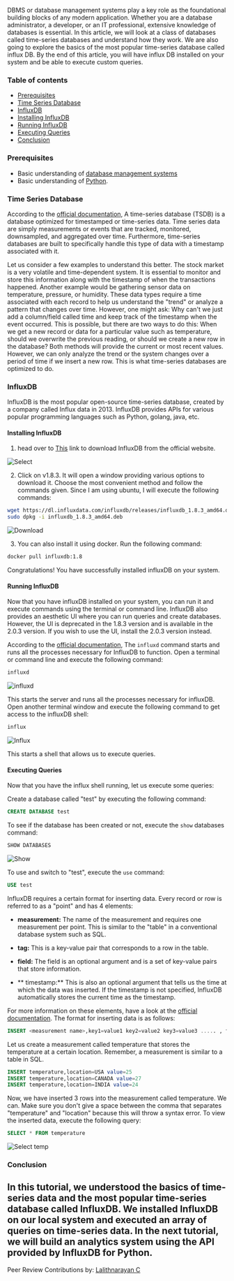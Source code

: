 DBMS or database management systems play a key role as the foundational building blocks of any modern application. Whether you are a database administrator, a developer, or an IT professional, extensive knowledge of databases is essential. In this article, we will look at a class of databases called time-series databases and understand how they work. We are also going to explore the basics of the most popular time-series database called influx DB. By the end of this article, you will have influx DB installed on your system and be able to execute custom queries. 
  
### Table of contents
- [Prerequisites](#prerequisites)
- [Time Series Database](#time-series-database)
- [InfluxDB](#influxdb)
- [Installing InfluxDB](#installing-influxdb)
- [Running InfluxDB](#running-influxdb)
- [Executing Queries](#executing-queries)
- [Conclusion](#conclusion)
  
### Prerequisites
- Basic understanding of [database management systems](https://www.tutorialspoint.com/dbms/index.htm)
- Basic understanding of [Python](https://www.python.org/about/gettingstarted/).

### Time Series Database
According to the [official documentation](https://www.influxdata.com/time-series-database/), A time-series database (TSDB) is a database optimized for timestamped or time-series data. Time series data are simply measurements or events that are tracked, monitored, downsampled, and aggregated over time. Furthermore, time-series databases are built to specifically handle this type of data with a timestamp associated with it. 

Let us consider a few examples to understand this better. The stock market is a very volatile and time-dependent system. It is essential to monitor and store this information along with the timestamp of when the transactions happened. Another example would be gathering sensor data on temperature, pressure, or humidity. These data types require a time associated with each record to help us understand the "trend" or analyze a pattern that changes over time. However, one might ask: Why can't we just add a column/field called time and keep track of the timestamp when the event occurred. This is possible, but there are two ways to do this: When we get a new record or data for a particular value such as temperature, should we overwrite the previous reading, or should we create a new row in the database? Both methods will provide the current or most recent values. However, we can only analyze the trend or the system changes over a period of time if we insert a new row. This is what time-series databases are optimized to do.

### InfluxDB
InfluxDB is the most popular open-source time-series database, created by a company called Influx data in 2013. InfluxDB provides APIs for various popular programming languages such as Python, golang, java, etc. 

#### Installing InfluxDB

1. head over to [This](https://portal.influxdata.com/downloads/) link to download InfluxDB from the official website. 

![Select](/engineering-education/introduction-to-influxdb/select.png)

2. Click on v1.8.3. It will open a window providing various options to download it. Choose the most convenient method and follow the commands given. Since I am using ubuntu, I will execute the following commands:

```bash
wget https://dl.influxdata.com/influxdb/releases/influxdb_1.8.3_amd64.deb
sudo dpkg -i influxdb_1.8.3_amd64.deb
```

![Download](/engineering-education/introduction-to-influxdb/download.png)

3. You can also install it using docker. Run the following command:

```bash
docker pull influxdb:1.8
```
Congratulations! You have successfully installed influxDB on your system. 

#### Running InfluxDB
Now that you have influxDB installed on your system, you can run it and execute commands using the terminal or command line. InfluxDB also provides an aesthetic UI where you can run queries and create databases. However, the UI is deprecated in the 1.8.3 version and is available in the 2.0.3 version. If you wish to use the UI, install the 2.0.3 version instead. 

According to the [official documentation](https://docs.influxdata.com/influxdb/v1.8/tools/influxd/), The `influxd` command starts and runs all the processes necessary for InfluxDB to function. Open a terminal or command line and execute the following command:

```bash
influxd
```

![influxd](/engineering-education/introduction-to-influxdb/influxd.png)

This starts the server and runs all the processes necessary for influxDB. Open another terminal window and execute the following command to get access to the influxDB shell:

```bash
influx
```
![Influx](/engineering-education/introduction-to-influxdb/influx.png)

This starts a shell that allows us to execute queries. 

#### Executing Queries
Now that you have the influx shell running, let us execute some queries:

Create a database called "test" by executing the following command:

```sql
CREATE DATABASE test
```

To see if the database has been created or not, execute the `show` databases command:

```sql
SHOW DATABASES	
```
![Show](/engineering-education/introduction-to-influxdb/show_databases.png)

To use and switch to "test", execute the `use` command:

```sql
USE test
```

InfluxDB requires a certain format for inserting data. Every record or row is referred to as a "point" and has 4 elements: 

- **measurement:** The name of the measurement and requires one measurement per point. This is similar to the "table" in a conventional database system such as SQL.

- **tag:** This is a key-value pair that corresponds to a row in the table.  

- **field:** The field is an optional argument and is a set of key-value pairs that store information. 

- ** timestamp:** This is also an optional argument that tells us the time at which the data was inserted. If the timestamp is not specified, InfluxDB automatically stores the current time as the timestamp. 

For more information on these elements, have a look at the [official documentation](https://docs.influxdata.com/influxdb/cloud/reference/key-concepts/data-elements/). The format for inserting data is as follows:

```sql
INSERT <measurement name>,key1=value1 key2=value2 key3=value3 ..... , fields(optional), timestamp(optional)
```

Let us create a measurement called temperature that stores the temperature at a certain location. Remember, a measurement is similar to a table in SQL.

```sql
INSERT temperature,location=USA value=25
INSERT temperature,location=CANADA value=27
INSERT temperature,location=INDIA value=24
```

Now, we have inserted 3 rows into the measurement called temperature. We can. Make sure you don't give a space between the comma that separates "temperature" and "location" because this will throw a syntax error. To view the inserted data, execute the following query:

```sql
SELECT * FROM temperature
```

![Select temp](/engineering-education/introduction-to-influxdb/select_temperature.png)

### Conclusion
In this tutorial, we understood the basics of time-series data and the most popular time-series database called InfluxDB. We installed InfluxDB on our local system and executed an array of queries on time-series data. In the next tutorial, we will build an analytics system using the API provided by InfluxDB for Python. 
---
Peer Review Contributions by: [Lalithnarayan C](/engineering-education/authors/lalithnarayan-c/)
